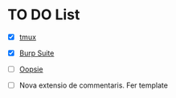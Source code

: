 # TO DO List

- [x] [tmux](obsidian://open?vault=cybersecNotes&file=Cheat%20Sheet%2Ftmux)
- [x] [Burp Suite](obsidian://open?vault=cybersecNotes&file=Cheat%20Sheet%2FWeb%2FBurp%20Suite%20TO%20DO)
- [ ] [Oopsie](obsidian://open?vault=cybersecNotes&file=Writeups%2FHTB%2FVery%20Easy%2FOopsie%20TO%20DO%2F00%20-%20Oopsie)
- [ ] Nova extensio de commentaris. Fer template


